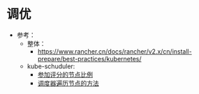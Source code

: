 # 调优
* 参考：
    * 整体：
        * https://www.rancher.cn/docs/rancher/v2.x/cn/install-prepare/best-practices/kubernetes/
    * kube-schuduler:
        * [参加评分的节点比例](https://kuboard.cn/learning/k8s-advanced/schedule/tuning.html#%E5%8F%82%E4%B8%8E%E8%AF%84%E5%88%86%E7%9A%84%E8%8A%82%E7%82%B9%E7%9A%84%E6%AF%94%E4%BE%8B)
        * [调度器遍历节点的方法](https://kuboard.cn/learning/k8s-advanced/schedule/tuning.html#%E8%B0%83%E5%BA%A6%E5%99%A8%E9%81%8D%E5%8E%86%E8%8A%82%E7%82%B9%E7%9A%84%E6%96%B9%E6%B3%95)